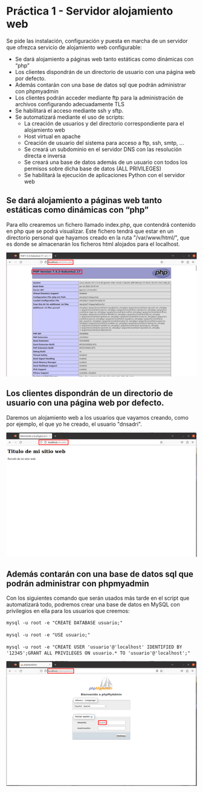 # Práctica 1 - Servidor alojamiento web
Se pide las instalación, configuración y puesta en marcha de un servidor que ofrezca servicio de alojamiento web configurable:

-	Se dará alojamiento a páginas web tanto estáticas como dinámicas con “php”  
-	Los clientes dispondrán de un directorio de usuario con una página web por defecto.  
-	Además contarán con una base de datos sql que podrán administrar con phpmyadmin  
-	Los clientes podrán acceder mediante ftp para la administración de archivos configurando adecuadamente TLS  
-	Se habilitará el acceso mediante ssh y sftp.  
-	Se automatizará mediante el uso de scripts:  
    - La creación de usuarios y del directorio correspondiente para el alojamiento web 
    - Host virtual en apache 
    - Creación de usuario del sistema para acceso a ftp, ssh, smtp, ... 
    - Se creará un subdominio en el servidor DNS con las resolución directa e inversa
    - Se creará una base de datos además de un usuario con todos los permisos sobre dicha base de datos (ALL PRIVILEGES)
    - Se habilitará la ejecución de aplicaciones Python con el servidor web 


## Se dará alojamiento a páginas web tanto estáticas como dinámicas con “php”  
Para ello crearemos un fichero llamado index.php, que contendrá contenido en php que se podrá visualizar.
Este fichero tendrá que estar en un directorio personal que hayamos creado en la ruta "/var/www/html/", que es donde se almacenarán los ficheros html alojados para el localhost.

![foto](img/1.png)

## Los clientes dispondrán de un directorio de usuario con una página web por defecto. 
Daremos un alojamiento web a los usuarios que vayamos creando, como por ejemplo, el que yo he creado, el usuario "dnsadri".

![foto](img/2.png)

## Además contarán con una base de datos sql que podrán administrar con phpmyadmin
Con los siguientes comando que serán usados más tarde en el script que automatizará todo, podremos crear una base de datos en MySQL con privilegios en ella para los usuarios que creemos:

``` 
mysql -u root -e "CREATE DATABASE usuario;"

mysql -u root -e "USE usuario;"

mysql -u root -e "CREATE USER 'usuario'@'localhost' IDENTIFIED BY '12345';GRANT ALL PRIVILEGES ON usuario.* TO 'usuario'@'localhost';"
``` 

![foto](img/3.png)
